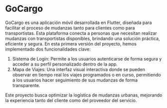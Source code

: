 # GoCargo

GoCargo es una aplicación móvil desarrollada en Flutter, diseñada para facilitar el proceso de mudanzas tanto para clientes como para transportistas. Esta plataforma conecta a personas que necesitan realizar mudanzas con transportistas disponibles, brindando una solución práctica, eficiente y segura. En esta primera versión del proyecto, hemos implementado dos funcionalidades clave:

1. Sistema de Login: Permite a los usuarios autenticarse de forma segura y acceder a su perfil personalizado dentro de la app. 
2. Mapa de Viajes: Una interfaz visual interactiva donde se pueden observar en tiempo real los viajes programados o en curso, permitiendo a los usuarios hacer seguimiento de sus mudanzas de forma transparente. 

Este proyecto busca optimizar la logística de mudanzas urbanas, mejorando la experiencia tanto del cliente como del proveedor del servicio.

